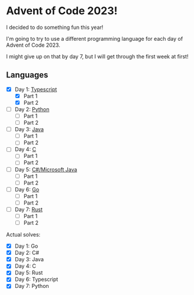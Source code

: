 # Advent of Code 2023!

I decided to do something fun this year!

I'm going to try to use a different programming language for each day of Advent
of Code 2023.

I might give up on that by day 7, but I will get through the first week at
first!

## Languages
- [x] Day 1: [Typescript](https://www.typescriptlang.org/)
  - [x] Part 1
  - [x] Part 2
- [ ] Day 2: [Python](https://www.python.org/)
  - [ ] Part 1
  - [ ] Part 2
- [ ] Day 3: [Java](https://www.java.com/)
  - [ ] Part 1
  - [ ] Part 2
- [ ] Day 4: [C](https://en.wikipedia.org/wiki/C_(programming_language))
  - [ ] Part 1
  - [ ] Part 2
- [ ] Day 5: [C#/Microsoft Java](https://dotnet.microsoft.com/languages/csharp)
  - [ ] Part 1
  - [ ] Part 2
- [ ] Day 6: [Go](https://go.dev)
  - [ ] Part 1
  - [ ] Part 2
- [ ] Day 7: [Rust](https://www.rust-lang.org)
  - [ ] Part 1
  - [ ] Part 2

Actual solves:
- [x] Day 1: Go
- [x] Day 2: C#
- [x] Day 3: Java
- [x] Day 4: C
- [x] Day 5: Rust
- [x] Day 6: Typescript
- [x] Day 7: Python
